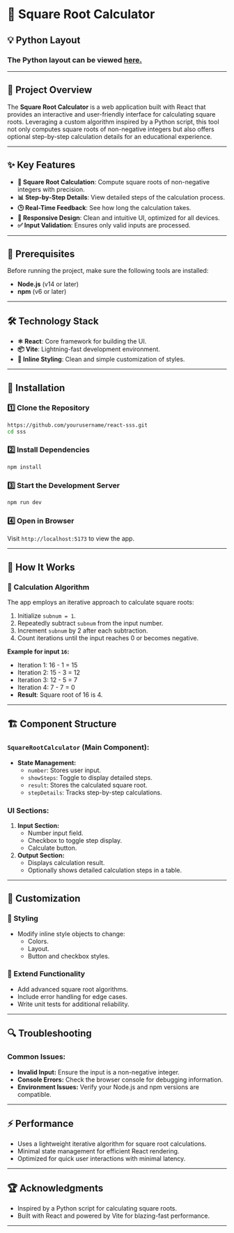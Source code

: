 # 🔄 Square Root Calculator  

## 💡 Python Layout
### The Python layout can be viewed [here.](https://github.com/RushilMahadevu/python-layout-sss)

---

## 📌 Project Overview  

The **Square Root Calculator** is a web application built with React that provides an interactive and user-friendly interface for calculating square roots. Leveraging a custom algorithm inspired by a Python script, this tool not only computes square roots of non-negative integers but also offers optional step-by-step calculation details for an educational experience.  

---

## ✨ Key Features  

- **🔢 Square Root Calculation**: Compute square roots of non-negative integers with precision.  
- **📊 Step-by-Step Details**: View detailed steps of the calculation process.  
- **🕒 Real-Time Feedback**: See how long the calculation takes.  
- **🎨 Responsive Design**: Clean and intuitive UI, optimized for all devices.  
- **✅ Input Validation**: Ensures only valid inputs are processed.  

---

## 🔧 Prerequisites  

Before running the project, make sure the following tools are installed:  

- **Node.js** (v14 or later)  
- **npm** (v6 or later)  

---

## 🛠 Technology Stack  

- **⚛️ React**: Core framework for building the UI.  
- **📦 Vite**: Lightning-fast development environment.  
- **💅 Inline Styling**: Clean and simple customization of styles.  

---

## 🚀 Installation  

### 1️⃣ Clone the Repository  
```bash  
https://github.com/yourusername/react-sss.git
cd sss  
```  

### 2️⃣ Install Dependencies  
```bash  
npm install  
```  

### 3️⃣ Start the Development Server  
```bash  
npm run dev  
```  

### 4️⃣ Open in Browser  
Visit `http://localhost:5173` to view the app.  

---

## 🧮 How It Works  

### 📐 Calculation Algorithm  

The app employs an iterative approach to calculate square roots:  
1. Initialize `subnum = 1`.  
2. Repeatedly subtract `subnum` from the input number.  
3. Increment `subnum` by 2 after each subtraction.  
4. Count iterations until the input reaches 0 or becomes negative.  

**Example for input `16`:**  
- Iteration 1: 16 - 1 = 15  
- Iteration 2: 15 - 3 = 12  
- Iteration 3: 12 - 5 = 7  
- Iteration 4: 7 - 7 = 0  
- **Result**: Square root of 16 is 4.  

---

## 🏗 Component Structure  

### **`SquareRootCalculator`** (Main Component):  
- **State Management:**  
  - `number`: Stores user input.  
  - `showSteps`: Toggle to display detailed steps.  
  - `result`: Stores the calculated square root.  
  - `stepDetails`: Tracks step-by-step calculations.  

### **UI Sections:**  
1. **Input Section:**  
   - Number input field.  
   - Checkbox to toggle step display.  
   - Calculate button.  
2. **Output Section:**  
   - Displays calculation result.  
   - Optionally shows detailed calculation steps in a table.  

---

## 🎨 Customization  

### 💅 Styling  
- Modify inline style objects to change:  
  - Colors.  
  - Layout.  
  - Button and checkbox styles.  

### 🚀 Extend Functionality  
- Add advanced square root algorithms.  
- Include error handling for edge cases.  
- Write unit tests for additional reliability.  

---

## 🔍 Troubleshooting  

### Common Issues:  
- **Invalid Input:** Ensure the input is a non-negative integer.  
- **Console Errors:** Check the browser console for debugging information.  
- **Environment Issues:** Verify your Node.js and npm versions are compatible.  

---

## ⚡️ Performance  

- Uses a lightweight iterative algorithm for square root calculations.  
- Minimal state management for efficient React rendering.  
- Optimized for quick user interactions with minimal latency.  

---

## 🏆 Acknowledgments  

- Inspired by a Python script for calculating square roots.  
- Built with React and powered by Vite for blazing-fast performance.  

---  
